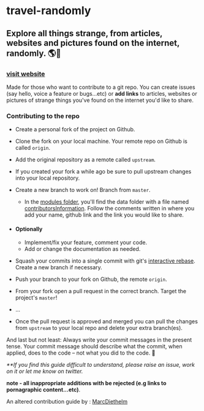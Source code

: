 # travel-randomly

## Explore all things strange, from articles, websites and pictures found on the internet,     randomly. 🌎💚
### [visit website](https://travel-randomly.vercel.app/)
Made for those who want to contribute to a git repo. You can create issues (say hello, voice a feature or bugs...etc) or __add links__ to articles, websites or pictures of strange things you've found on the internet you'd like to share.


### Contributing to the repo

- Create a personal fork of the project on Github.
- Clone the fork on your local machine. Your remote repo on Github is called `origin`.
- Add the original repository as a remote called `upstream`.
- If you created your fork a while ago be sure to pull upstream changes into your local repository.
- Create a new branch to work on! Branch from `master`.
    - In the [modules folder](./modules), you'll find the data folder with a file named [contributorsInformation](./modules/data/contributorsInformation.mjs). Follow the comments written in where you add your name, github link and the link you would like to share.
- #### Optionally
    - Implement/fix your feature, comment your code.
    - Add or change the documentation as needed.

- Squash your commits into a single commit with git's [interactive rebase](https://help.github.com/articles/interactive-rebase). Create a new branch if necessary.
- Push your branch to your fork on Github, the remote `origin`.
- From your fork open a pull request in the correct branch. Target the project's `master`!
- ...
- Once the pull request is approved and merged you can pull the changes from `upstream` to your local repo and delete
your extra branch(es).

And last but not least: Always write your commit messages in the present tense. Your commit message should describe what the commit, when applied, does to the code – not what you did to the code. 🙂

_**If you find this guide difficult to understand, please raise an issue, work on it or let me know on twitter._

__note - all inappropriate additions with be rejected (e.g links to pornagraphic content...etc)__. 



An altered contribution guide by : [MarcDiethelm](https://gist.github.com/MarcDiethelm/7303312)
